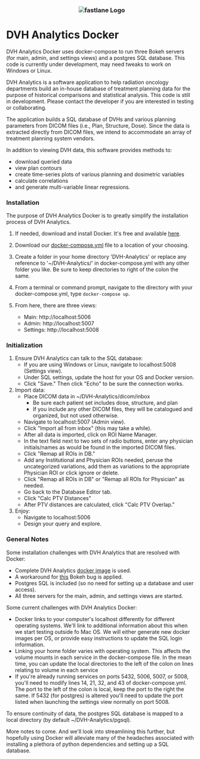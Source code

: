 <h3 align="center">
  <img src="https://user-images.githubusercontent.com/4778878/30754005-b7a7e808-9f86-11e7-8b0f-79d1006babdf.jpg" alt="fastlane Logo" />
</h3>

# DVH Analytics Docker
DVH Analytics Docker uses docker-compose to run three Bokeh servers (for main, admin, and settings views) and a 
postgres SQL database. This code is currently under development, may need tweaks to work on Windows or Linux.

DVH Analytics is a software application to help radiation oncology departments build an in-house database of treatment planning data 
for the purpose of historical comparisons and statistical analysis. This code is still in development.  Please contact the developer if  you are interested in testing or collaborating.

The application builds a SQL database of DVHs and various planning parameters from DICOM files 
(i.e., Plan, Structure, Dose). Since the data is extracted directly from DICOM files, we intend
to accommodate an array of treatment planning system vendors.

In addition to viewing DVH data, this software provides methods to:

- download queried data
- view plan contours
- create time-series plots of various planning and dosimetric variables
- calculate correlations
- and generate multi-variable linear regressions.


### Installation

The purpose of DVH Analytics Docker is to greatly simplify the installation process
of DVH Analytics.

1) If needed, download and install Docker. It's free and available [here](https://www.docker.com/community-edition).
2) Download our [docker-compose.yml](https://raw.githubusercontent.com/cutright/DVH-Analytics-Docker/master/docker-compose.yml) 
file to a location of your choosing.
3) Create a folder in your home directory 'DVH-Analytics' or replace any reference to '~/DVH-Analytics/' in 
docker-compose.yml with any other folder you like. Be sure to keep directories to right of the colon the same.
4) From a terminal or command prompt, navigate to the directory with your docker-compose.yml, type `docker-compose up`.

5) From here, there are three views: 
    * Main: http://localhost:5006
    * Admin: http://localhost:5007
    * Settings: http://localhost:5008

### Initialization

1) Ensure DVH Analytics can talk to the SQL database:
    * If you are using Windows or Linux, navigate to localhost:5008 (Settings view).
    * Under SQL settings, update the host for your OS and Docker version.
    * Click "Save."  Then click "Echo" to be sure the connection works.
2) Import data:
    * Place DICOM data in ~/DVH-Analytics/dicom/inbox
        * Be sure each patient set includes dose, structure, and plan
        * If you include any other DICOM files, they will be catalogued and organized, but not used otherwise.
    * Navigate to localhost:5007 (Admin view).
    * Click "Import all from inbox" (this may take a while).
    * After all data is imported, click on ROI Name Manager.
    * In the text field next to two sets of radio buttons, enter any physician initials/names as would be 
    found in the imported DICOM files.
    * Click "Remap all ROIs in DB."
    * Add any Institutional and Physician ROIs needed, peruse the uncategorized variations, add 
    them as variations to the appropriate Physician ROI or click ignore or delete.
    * Click "Remap all ROIs in DB" or "Remap all ROIs for Physician" as needed.
    * Go back to the Database Editor tab.
    * Click "Calc PTV Distances"
    * After PTV distances are calculated, click "Calc PTV Overlap."
3) Enjoy:
    * Navigate to localhost:5006
    * Design your query and explore.
 
### General Notes

Some installation challenges with DVH Analytics that are resolved with Docker:
* Complete DVH Analytics [docker image](https://hub.docker.com/r/cutright/dvh-analytics/) is used.
* A workaround for [this](https://github.com/bokeh/bokeh/issues/7771) Bokeh bug is applied.
* Postgres SQL is included (so no need for setting up a database and user access).
* All three servers for the main, admin, and settings views are started.

Some current challenges with DVH Analytics Docker:
* Docker links to your computer's localhost differently for different operating systems. We'll link to 
additional information about this when we start testing outside fo Mac OS. We will either generate 
new docker images per OS, or provide easy instructions to update the SQL login information.
* Linking your home folder varies with operating system. This affects the volume mounts in each 
service in the docker-compose file. In the mean time, you can update the local directories to the left of the colon 
on lines relating to volume in each service
* If you're already running services on ports 5432, 5006, 5007, or 5008, you'll need to modify lines 14, 21, 32, and 43 of 
docker-compose.yml. The port to the left of the colon is local, keep the port to the right the same. If 5432 (for postgres) is altered 
you'll need to update the port listed when launching the settings view normally on port 5008.

To ensure continuity of data, the postgres SQL database is mapped to a local directory 
(by default ~/DVH-Analytics/pgsql).  

More notes to come. And we'll look into streamlining this further, but hopefully using Docker will alleviate 
many of the headaches associated with installing a plethora of python dependencies and setting up a SQL database.
